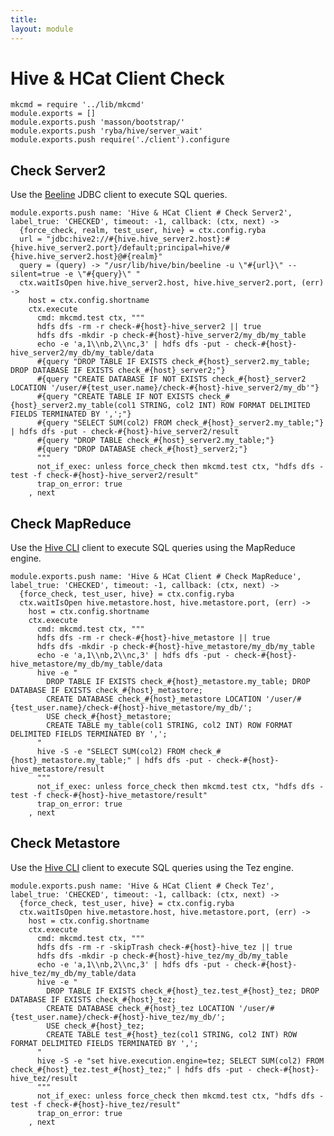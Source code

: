 ```yaml
---
title: 
layout: module
---
```


# Hive & HCat Client Check

    mkcmd = require '../lib/mkcmd'
    module.exports = []
    module.exports.push 'masson/bootstrap/'
    module.exports.push 'ryba/hive/server_wait'
    module.exports.push require('./client').configure

## Check Server2

Use the [Beeline][beeline] JDBC client to execute SQL queries.

    module.exports.push name: 'Hive & HCat Client # Check Server2', label_true: 'CHECKED', timeout: -1, callback: (ctx, next) ->
      {force_check, realm, test_user, hive} = ctx.config.ryba
      url = "jdbc:hive2://#{hive.hive_server2.host}:#{hive.hive_server2.port}/default;principal=hive/#{hive.hive_server2.host}@#{realm}"
      query = (query) -> "/usr/lib/hive/bin/beeline -u \"#{url}\" --silent=true -e \"#{query}\" "
      ctx.waitIsOpen hive.hive_server2.host, hive.hive_server2.port, (err) ->
        host = ctx.config.shortname
        ctx.execute
          cmd: mkcmd.test ctx, """
          hdfs dfs -rm -r check-#{host}-hive_server2 || true
          hdfs dfs -mkdir -p check-#{host}-hive_server2/my_db/my_table
          echo -e 'a,1\\nb,2\\nc,3' | hdfs dfs -put - check-#{host}-hive_server2/my_db/my_table/data
          #{query "DROP TABLE IF EXISTS check_#{host}_server2.my_table; DROP DATABASE IF EXISTS check_#{host}_server2;"}
          #{query "CREATE DATABASE IF NOT EXISTS check_#{host}_server2 LOCATION '/user/#{test_user.name}/check-#{host}-hive_server2/my_db'"}
          #{query "CREATE TABLE IF NOT EXISTS check_#{host}_server2.my_table(col1 STRING, col2 INT) ROW FORMAT DELIMITED FIELDS TERMINATED BY ',';"}
          #{query "SELECT SUM(col2) FROM check_#{host}_server2.my_table;"} | hdfs dfs -put - check-#{host}-hive_server2/result
          #{query "DROP TABLE check_#{host}_server2.my_table;"}
          #{query "DROP DATABASE check_#{host}_server2;"}
          """
          not_if_exec: unless force_check then mkcmd.test ctx, "hdfs dfs -test -f check-#{host}-hive_server2/result"
          trap_on_error: true
        , next

## Check MapReduce

Use the [Hive CLI][hivecli] client to execute SQL queries using the MapReduce
engine.

    module.exports.push name: 'Hive & HCat Client # Check MapReduce', label_true: 'CHECKED', timeout: -1, callback: (ctx, next) ->
      {force_check, test_user, hive} = ctx.config.ryba
      ctx.waitIsOpen hive.metastore.host, hive.metastore.port, (err) ->
        host = ctx.config.shortname
        ctx.execute
          cmd: mkcmd.test ctx, """
          hdfs dfs -rm -r check-#{host}-hive_metastore || true
          hdfs dfs -mkdir -p check-#{host}-hive_metastore/my_db/my_table
          echo -e 'a,1\\nb,2\\nc,3' | hdfs dfs -put - check-#{host}-hive_metastore/my_db/my_table/data
          hive -e "
            DROP TABLE IF EXISTS check_#{host}_metastore.my_table; DROP DATABASE IF EXISTS check_#{host}_metastore;
            CREATE DATABASE check_#{host}_metastore LOCATION '/user/#{test_user.name}/check-#{host}-hive_metastore/my_db/';
            USE check_#{host}_metastore;
            CREATE TABLE my_table(col1 STRING, col2 INT) ROW FORMAT DELIMITED FIELDS TERMINATED BY ',';
          "
          hive -S -e "SELECT SUM(col2) FROM check_#{host}_metastore.my_table;" | hdfs dfs -put - check-#{host}-hive_metastore/result
          """
          not_if_exec: unless force_check then mkcmd.test ctx, "hdfs dfs -test -f check-#{host}-hive_metastore/result"
          trap_on_error: true
        , next

## Check Metastore

Use the [Hive CLI][hivecli] client to execute SQL queries using the Tez engine.

    module.exports.push name: 'Hive & HCat Client # Check Tez', label_true: 'CHECKED', timeout: -1, callback: (ctx, next) ->
      {force_check, test_user, hive} = ctx.config.ryba
      ctx.waitIsOpen hive.metastore.host, hive.metastore.port, (err) ->
        host = ctx.config.shortname
        ctx.execute
          cmd: mkcmd.test ctx, """
          hdfs dfs -rm -r -skipTrash check-#{host}-hive_tez || true
          hdfs dfs -mkdir -p check-#{host}-hive_tez/my_db/my_table
          echo -e 'a,1\\nb,2\\nc,3' | hdfs dfs -put - check-#{host}-hive_tez/my_db/my_table/data
          hive -e "
            DROP TABLE IF EXISTS check_#{host}_tez.test_#{host}_tez; DROP DATABASE IF EXISTS check_#{host}_tez;
            CREATE DATABASE check_#{host}_tez LOCATION '/user/#{test_user.name}/check-#{host}-hive_tez/my_db/';
            USE check_#{host}_tez;
            CREATE TABLE test_#{host}_tez(col1 STRING, col2 INT) ROW FORMAT DELIMITED FIELDS TERMINATED BY ',';
          "
          hive -S -e "set hive.execution.engine=tez; SELECT SUM(col2) FROM check_#{host}_tez.test_#{host}_tez;" | hdfs dfs -put - check-#{host}-hive_tez/result
          """
          not_if_exec: unless force_check then mkcmd.test ctx, "hdfs dfs -test -f check-#{host}-hive_tez/result"
          trap_on_error: true
        , next

[hivecli]: https://cwiki.apache.org/confluence/display/Hive/LanguageManual+Cli
[beeline]: https://cwiki.apache.org/confluence/display/Hive/HiveServer2+Clients#HiveServer2Clients-Beeline%E2%80%93NewCommandLineShell

